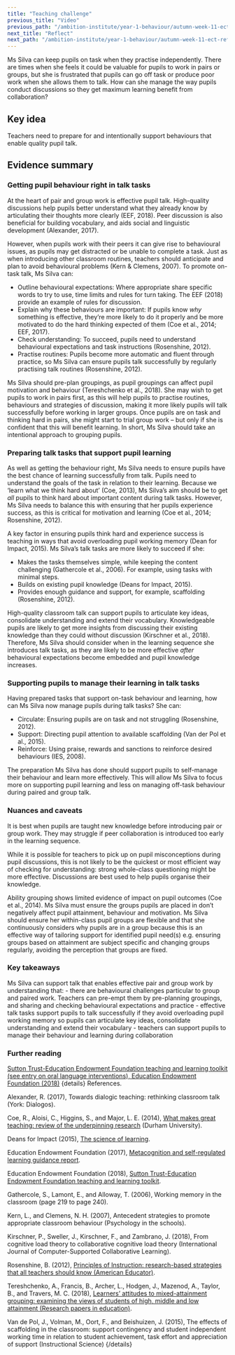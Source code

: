 ```yaml
---
title: "Teaching challenge"
previous_title: "Video"
previous_path: "/ambition-institute/year-1-behaviour/autumn-week-11-ect-video"
next_title: "Reflect"
next_path: "/ambition-institute/year-1-behaviour/autumn-week-11-ect-reflect"
---
```



Ms Silva can keep pupils on task when they practise independently. There are times when she feels it could be valuable for pupils to work in pairs or groups, but she is frustrated that pupils can go off task or produce poor work when she allows them to talk. How can she manage the way pupils conduct discussions so they get maximum learning benefit from collaboration?

## Key idea

Teachers need to prepare for and intentionally support behaviours that enable quality pupil talk.

## Evidence summary

### Getting pupil behaviour right in talk tasks

At the heart of pair and group work is effective pupil talk. High-quality discussions help pupils better understand what they already know by articulating their thoughts more clearly (EEF, 2018). Peer discussion is also beneficial for building vocabulary, and aids social and linguistic development (Alexander, 2017).

However, when pupils work with their peers it can give rise to behavioural issues, as pupils may get distracted or be unable to complete a task. Just as when introducing other classroom routines, teachers should anticipate and plan to avoid behavioural problems (Kern & Clemens, 2007). To promote on-task talk, Ms Silva can:

- Outline behavioural expectations: Where appropriate share specific words to try to use, time limits and rules for turn taking. The EEF (2018) provide an example of rules for discussion.
- Explain why these behaviours are important: If pupils know _why_ something is effective, they’re more likely to do it properly and be more motivated to do the hard thinking expected of them (Coe et al., 2014; EEF, 2017).
- Check understanding: To succeed, pupils need to understand behavioural expectations and task instructions (Rosenshine, 2012).
- Practise routines: Pupils become more automatic and fluent through practice, so Ms Silva can ensure pupils talk successfully by regularly practising talk routines (Rosenshine, 2012).

Ms Silva should pre-plan groupings, as pupil groupings can affect pupil motivation and behaviour (Tereshchenko et al., 2018). She may wish to get pupils to work in pairs first, as this will help pupils to practise routines, behaviours and strategies of discussion, making it more likely pupils will talk successfully before working in larger groups. Once pupils are on task and thinking hard in pairs, she might start to trial group work – but only if she is confident that this will benefit learning. In short, Ms Silva should take an intentional approach to grouping pupils.

### Preparing talk tasks that support pupil learning

As well as getting the behaviour right, Ms Silva needs to ensure pupils have the best chance of learning successfully from talk. Pupils need to understand the goals of the task in relation to their learning. Because we ‘learn what we think hard about’ (Coe, 2013), Ms Silva’s aim should be to get _all_ pupils to think hard about important content during talk tasks. However, Ms Silva needs to balance this with ensuring that her pupils experience success, as this is critical for motivation and learning (Coe et al., 2014; Rosenshine, 2012).

A key factor in ensuring pupils think hard and experience success is teaching in ways that avoid overloading pupil working memory (Dean for Impact, 2015). Ms Silva’s talk tasks are more likely to succeed if she:

- Makes the tasks themselves simple, while keeping the content challenging (Gathercole et al., 2006). For example, using tasks with minimal steps.
- Builds on existing pupil knowledge (Deans for Impact, 2015).
- Provides enough guidance and support, for example, scaffolding (Rosenshine, 2012).

High-quality classroom talk can support pupils to articulate key ideas, consolidate understanding and extend their vocabulary. Knowledgeable pupils are likely to get more insights from discussing their existing knowledge than they could without discussion (Kirschner et al., 2018). Therefore, Ms Silva should consider when in the learning sequence she introduces talk tasks, as they are likely to be more effective _after_ behavioural expectations become embedded and pupil knowledge increases.

### Supporting pupils to manage their learning in talk tasks

Having prepared tasks that support on-task behaviour and learning, how can Ms Silva now manage pupils during talk tasks? She can:

- Circulate: Ensuring pupils are on task and not struggling (Rosenshine, 2012).
- Support: Directing pupil attention to available scaffolding (Van der Pol et al., 2015).
- Reinforce: Using praise, rewards and sanctions to reinforce desired behaviours (IES, 2008).

The preparation Ms Silva has done should support pupils to self-manage their behaviour and learn more effectively. This will allow Ms Silva to focus more on supporting pupil learning and less on managing off-task behaviour during paired and group talk.

### Nuances and caveats

It is best when pupils are taught new knowledge before introducing pair or group work. They may struggle if peer collaboration is introduced too early in the learning sequence.

While it is possible for teachers to pick up on pupil misconceptions during pupil discussions, this is not likely to be the quickest or most efficient way of checking for understanding: strong whole-class questioning might be more effective. Discussions are best used to help pupils organise their knowledge.

Ability grouping shows limited evidence of impact on pupil outcomes (Coe et al., 2014). Ms Silva must ensure the groups pupils are placed in don’t negatively affect pupil attainment, behaviour and motivation. Ms Silva should ensure her within-class pupil groups are flexible and that she continuously considers why pupils are in a group because this is an effective way of tailoring support for identified pupil need(s) e.g. ensuring groups based on attainment are subject specific and changing groups regularly, avoiding the perception that groups are fixed.



### Key takeaways
<span style="font-weight: 400;">
  Ms Silva can support talk that enables effective pair and group work by
  understanding that:
</span>
- there are behavioural challenges particular to group and paired work. Teachers can pre-empt them by pre-planning groupings, and sharing and checking behavioural expectations and practice 
- effective talk tasks support pupils to talk successfully if they avoid overloading pupil working memory so pupils can articulate key ideas, consolidate understanding and extend their vocabulary 
- teachers can support pupils to manage their behaviour and learning during collaboration


### Further reading

[Sutton Trust-Education Endowment Foundation teaching and learning toolkit (see entry on oral language interventions), Education Endowment Foundation (2018)](https://educationendowmentfoundation.org.uk/evidence-summaries/teaching-learning-toolkit/)
{details}
References.



<span style="font-weight: 400;">Alexander, R. (2017), Towards dialogic teaching: rethinking classroom talk (York: Dialogos). </span>

<span style="font-weight: 400;">Coe, R., Aloisi, C., Higgins, S., and Major, L. E. (2014), [What makes great teaching: review of the underpinning research](https://www.suttontrust.com/wp-content/uploads/2014/10/What-Makes-Great-Teaching-REPORT.pdf) (Durham University).
</span>

<span style="font-weight: 400;">Deans for Impact (2015), [The science of learning](https://deansforimpact.org/resources/the-science-of-learning/).
</span>

<span style="font-weight: 400;">Education Endowment Foundation (2017), [Metacognition and self-regulated learning guidance report](https://educationendowmentfoundation.org.uk/tools/guidance-reports/metacognition-and-self-regulated-learning/).
  </span>

<span style="font-weight: 400;">Education Endowment Foundation (2018), [Sutton Trust-Education Endowment Foundation teaching and learning toolkit](https://educationendowmentfoundation.org.uk/evidence-summaries/teaching-learning-toolkit/).
  </span>

<span style="font-weight: 400;">Gathercole, S., Lamont, E., and Alloway, T. (2006), Working memory in the
  classroom (page 219 to page 240).
</span>

<span style="font-weight: 400;">Kern, L., and Clemens, N. H. (2007), Antecedent strategies to promote
  appropriate classroom behaviour (Psychology in the schools). 
</span>

<span style="font-weight: 400;">Kirschner, P., Sweller, J., Kirschner, F., and Zambrano, J. (2018), From
  cognitive load theory to collaborative cognitive load theory (International Journal of Computer-Supported Collaborative Learning).
</span>

<span style="font-weight: 400;">Rosenshine, B. (2012), [Principles of Instruction: research-based strategies
  that all teachers should know (American Educator)](https://www.aft.org/sites/default/files/periodicals/Rosenshine.pdf). 
</span>

<span style="font-weight: 400;">Tereshchenko, A., Francis, B., Archer, L., Hodgen, J., Mazenod, A., Taylor,
  B., and Travers, M. C. (2018), [Learners’ attitudes to mixed-attainment
  grouping: examining the views of students of high, middle and low attainment (Research papers in education)](https://www.tandfonline.com/doi/full/10.1080/02671522.2018.1452962).</span>

<span style="font-weight: 400;">Van de Pol, J., Volman, M., Oort, F., and Beishuizen, J. (2015), The effects
  of scaffolding in the classroom: support contingency and student independent
  working time in relation to student achievement, task effort and appreciation
  of support (Instructional Science)
</span>
 {/details}

